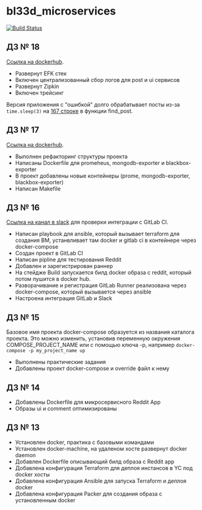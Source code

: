 # bl33d_microservices

[![Build Status](https://travis-ci.com/Otus-DevOps-2020-08/bl33d_microservices.svg?branch=master)](https://travis-ci.com/Otus-DevOps-2020-08/bl33d_microservices)

## ДЗ № 18

[Ссылка на dockerhub](https://hub.docker.com/u/tomorrowcanw8).

- Развернут EFK стек
- Включен централизованный сбор логов для post и ui сервисов
- Развернут Zipkin
- Включен трейсинг

Версия приложения с "ошибкой" долго обрабатывает посты из-за `time.sleep(3)` на [167 строке](https://github.com/Artemmkin/bugged-code/blob/master/post-py/post_app.py#L167) в функции find_post.

## ДЗ № 17

[Ссылка на dockerhub](https://hub.docker.com/u/tomorrowcanw8).

- Выполнен рефакторинг структуры проекта
- Написаны Dockerfile для promeheus, mongodb-exporter и blackbox-exporter
- В проект добавлены новые контейнеры (prome, mongodb-exporter, blackbox-exporter)
- Написан Makefile

## ДЗ № 16

[Ссылка на канал в slack](https://app.slack.com/client/T6HR0TUP3/C01AGQLQVQU) для проверки интеграции с GitLab CI.

- Написан playbook для ansible, который вызывает terraform для создания ВМ, устанвливает там docker и gitlab ci в контейнере через docker-compose
- Создан проект в GitLab CI
- Написан pipline для тестирования Reddit
- Добавлен и зарегистрирован раннер
- На стейдже Build запускается билд docker образа с reddit, который потом пушится в docker hub.
- Разворачивание и регистрация GitLab Runner реализована через docker-compose, который вызывается через ansible
- Настроена интеграция GitLab и Slack

## ДЗ № 15

Базовое имя проекта docker-compose образуется из названия каталога проекта.
Это можно изменить, установив переменную окружения COMPOSE_PROJECT_NAME или с помощью ключа -p, например `docker-compose -p my_project_name up`

- Выполнены практические задания
- Добавлены проект docker-compose и override файл к нему

## ДЗ № 14

- Добавлены Dockerfile для микросервисного Reddit App
- Образы ui и comment оптимизированы

## ДЗ № 13

- Установлен docker, практика с базовыми командами
- Установлен docker-machine, на удаленом хосте развернут docker daemon
- Добавлен Dockerfile описывающий билд образа с Reddit app
- Добавлена конфигурация Terraform для деплоя инстансов в YC под docker хосты
- Добавлена конфигурация Ansible для запуска Terraform и деплоя docker
- Добавлена конфигурация Packer для создания образа с установленным docker
